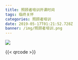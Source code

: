 ```yaml
---
title: 照顾者培训开课时间
tags: 临终关怀
categories: 照顾者培训
date: 2019-05-17T01:21:52.728Z
banner: /img/照顾者培训.png
---
```

![](/img/照顾者培训.png)

{{< qrcode >}}
